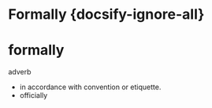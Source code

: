 # Formally {docsify-ignore-all}

# formally 
adverb
- in accordance with convention or etiquette.
- officially




